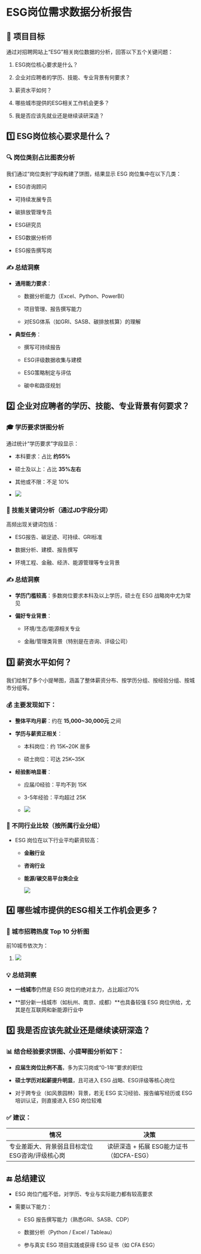 # ESG岗位需求数据分析报告

## 📌 项目目标

通过对招聘网站上“ESG”相关岗位数据的分析，回答以下五个关键问题：

1. ESG岗位核心要求是什么？

2. 企业对应聘者的学历、技能、专业背景有何要求？

3. 薪资水平如何？

4. 哪些城市提供的ESG相关工作机会更多？

5. 我是否应该先就业还是继续读研深造？

## 1️⃣ ESG岗位核心要求是什么？

### 🔍 岗位类别占比图表分析

我们通过“岗位类别”字段构建了饼图，结果显示 ESG 岗位集中在以下几类：

* ESG咨询顾问

* 可持续发展专员

* 碳排放管理专员

* ESG研究员

* ESG数据分析师

* ESG报告撰写岗

### ✍️ 总结洞察

* **通用能力要求**：

  * 数据分析能力（Excel、Python、PowerBI）

  * 项目管理、报告撰写能力

  * 对ESG体系（如GRI、SASB、碳排放核算）的理解

* **典型任务**：

  * 撰写可持续报告

  * ESG评级数据收集与建模

  * ESG策略制定与评估

  * 碳中和路径规划

## 2️⃣ 企业对应聘者的学历、技能、专业背景有何要求？

### 🎓 学历要求饼图分析

通过统计“学历要求”字段显示：

* 本科要求：占比 **约55%**

* 硕士及以上：占比 **35%左右**

* 其他或不限：不足 10%

* ![](Markdown_md_files/088ccd10-5690-11f0-9b88-657f36ecd9bc.jpeg?v=1&type=image)

### 💼 技能关键词分析（通过JD字段分词）

高频出现关键词包括：

* ESG报告、碳足迹、可持续、GRI标准

* 数据分析、建模、报告撰写

* 环境工程、金融、经济、能源管理等专业背景

### ✍️ 总结洞察

* **学历门槛较高**：多数岗位要求本科及以上学历，硕士在 ESG 战略岗中尤为常见

* **偏好专业背景**：

  * 环境/生态/能源相关专业

  * 金融/管理类背景（特别是在咨询、评级公司）

## 3️⃣ 薪资水平如何？

我们绘制了多个小提琴图，涵盖了整体薪资分布、按学历分组、按经验分组、按城市分组等。

### 💰 主要发现如下：

* **整体平均月薪**：约在 **15,000~30,000元** 之间

* **学历与薪资正相关**：

  * 本科岗位：约 15K~20K 居多

  * 硕士岗位：可达 25K~35K

* **经验影响显著**：

  * 应届/0经验：平均不到 15K

  * 3-5年经验：平均超过 25K

  * ![](Markdown_md_files/2ca75ad0-5690-11f0-9b88-657f36ecd9bc.jpeg?v=1&type=image)

### 🧭 不同行业比较（按所属行业分组）

* ESG 岗位在以下行业平均薪资较高：

  * **金融行业**

  * **咨询行业**

  * **能源/碳交易平台类企业**

    ![](Markdown_md_files/56586b80-5690-11f0-9b88-657f36ecd9bc.jpeg?v=1&type=image)

## 4️⃣ 哪些城市提供的ESG相关工作机会更多？

### 📍 城市招聘热度 Top 10 分析图

前10城市依次为：

1. ![](Markdown_md_files/63fbc890-5690-11f0-9b88-657f36ecd9bc.jpeg?v=1&type=image)

### 💡 总结洞察

* **一线城市**仍然是 ESG 岗位的绝对主力，占比超过70%

* **部分新一线城市（如杭州、南京、成都）**也具备较强 ESG 岗位供给，尤其是在互联网和新能源行业中

## 5️⃣ 我是否应该先就业还是继续读研深造？

### 📊 结合经验要求饼图、小提琴图分析如下：

* **应届生岗位比例不高**，多为实习岗或“0-1年”要求的职位

* **硕士学历对起薪提升明显**，且可进入 ESG 战略、ESG评级等核心岗位

* 对于跨专业（如风景园林）背景，若无 ESG 实习经验、报告编写经历或 ESG 培训认证，则直接进入 ESG 岗位较难

### ✅ 建议：

| 情况                         | 决策                          |
| -------------------------- | --------------------------- |
| 专业差距大、背景弱且目标定位 ESG咨询/评级核心岗 | 读研深造 + 拓展 ESG能力证书（如CFA-ESG） |

## 🔚 总结建议

* ESG 岗位门槛不低，对学历、专业与实际能力都有较高要求

* 需要以下能力：

  * ESG 报告撰写能力（熟悉GRI、SASB、CDP）

  * 数据分析（Python / Excel / Tableau）

  * 参与真实 ESG 项目实践或获得 ESG 证书（如 CFA ESG）

